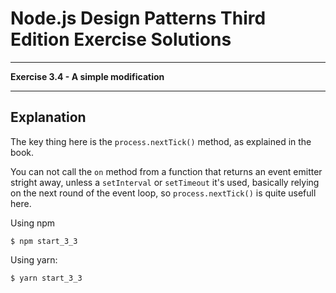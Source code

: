 
# Node.js Design Patterns Third Edition Exercise Solutions

---

**Exercise 3.4 - A simple modification**

---

## Explanation

The key thing here is the `process.nextTick()` method, as explained in the book. 

You can not call the `on` method from a function that returns an event emitter stright away, unless a `setInterval` or `setTimeout` it's used, basically relying on the next round of the event loop, so `process.nextTick()` is quite usefull here.

Using npm

```console
$ npm start_3_3
```

Using yarn:

```console
$ yarn start_3_3
```

